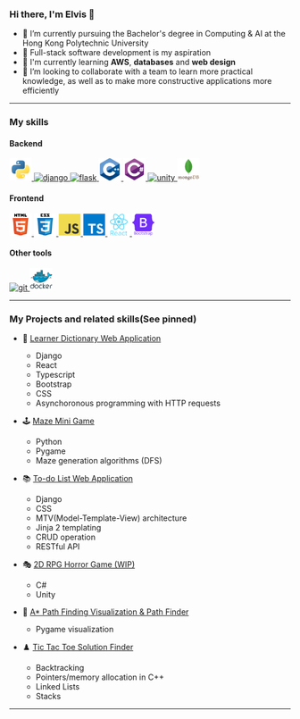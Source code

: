 ### Hi there, I'm Elvis 👋

- 🌱 I’m currently pursuing the Bachelor's degree in Computing & AI at the Hong Kong Polytechnic University <br>
- 🔭 Full-stack software development is my aspiration <br>
- 💭 I'm currently learning **AWS**, **databases** and **web design** <br>
- 👯 I’m looking to collaborate with a team to learn more practical knowledge, as well as to make more constructive applications more efficiently <br>
  <!--- 📫 Reach me at: **nkayu831@gmail.com** -->

---

<h3 align="left">My skills</h3>
<h4>Backend</h4>

<p align="left">
  <a href="https://www.python.org" target="_blank" rel="noreferrer"> <img src="https://raw.githubusercontent.com/devicons/devicon/master/icons/python/python-original.svg" alt="python" width="40" height="40"/> </a>
  <a href="https://www.djangoproject.com/" target="_blank" rel="noreferrer"> <img src="https://cdn.worldvectorlogo.com/logos/django.svg" alt="django" width="40" height="40"/> </a>
  <a href="https://flask.palletsprojects.com/" target="_blank" rel="noreferrer"> <img src="https://www.vectorlogo.zone/logos/pocoo_flask/pocoo_flask-icon.svg" alt="flask" width="40" height="40"/> </a>
  <a href="https://www.w3schools.com/cpp/" target="_blank" rel="noreferrer"> <img src="https://raw.githubusercontent.com/devicons/devicon/master/icons/cplusplus/cplusplus-original.svg" alt="cplusplus" width="40" height="40"/> </a>
  <a href="https://www.w3schools.com/cs/" target="_blank" rel="noreferrer"> <img src="https://raw.githubusercontent.com/devicons/devicon/master/icons/csharp/csharp-original.svg" alt="csharp" width="40" height="40"/> </a> 
  <a href="https://unity.com/" target="_blank" rel="noreferrer"> <img src="https://www.vectorlogo.zone/logos/unity3d/unity3d-icon.svg" alt="unity" width="40" height="40"/> </a>
  <a href="https://www.mongodb.com/" target="_blank" rel="noreferrer"> <img src="https://raw.githubusercontent.com/devicons/devicon/master/icons/mongodb/mongodb-original-wordmark.svg" alt="mongodb" width="40" height="40"/> </a>
</p>

<h4>Frontend</h4>
<a href="https://www.w3.org/html/" target="_blank" rel="noreferrer"> <img src="https://raw.githubusercontent.com/devicons/devicon/master/icons/html5/html5-original-wordmark.svg" alt="html5" width="40" height="40"/> </a>
<a href="https://www.w3schools.com/css/" target="_blank" rel="noreferrer"> <img src="https://raw.githubusercontent.com/devicons/devicon/master/icons/css3/css3-original-wordmark.svg" alt="css3" width="40" height="40"/> </a>
<a href="https://developer.mozilla.org/en-US/docs/Web/JavaScript" target="_blank" rel="noreferrer"> <img src="https://raw.githubusercontent.com/devicons/devicon/master/icons/javascript/javascript-original.svg" alt="javascript" width="40" height="40"/> </a>
<a href="https://www.typescriptlang.org/" target="_blank" rel="noreferrer"> <img src="https://raw.githubusercontent.com/devicons/devicon/master/icons/typescript/typescript-original.svg" alt="typescript" width="40" height="40"/> </a>
<a href="https://reactjs.org/" target="_blank" rel="noreferrer"> <img src="https://raw.githubusercontent.com/devicons/devicon/master/icons/react/react-original-wordmark.svg" alt="react" width="40" height="40"/> </a>
<a href="https://getbootstrap.com" target="_blank" rel="noreferrer"> <img src="https://raw.githubusercontent.com/devicons/devicon/master/icons/bootstrap/bootstrap-plain-wordmark.svg" alt="bootstrap" width="40" height="40"/> </a>

<h4>Other tools</h4>
<a href="https://git-scm.com/" target="_blank" rel="noreferrer"> <img src="https://www.vectorlogo.zone/logos/git-scm/git-scm-icon.svg" alt="git" width="40" height="40"/> </a>
<a href="https://www.docker.com/" target="_blank" rel="noreferrer"> <img src="https://raw.githubusercontent.com/devicons/devicon/master/icons/docker/docker-original-wordmark.svg" alt="docker" width="40" height="40"/> </a>


---

<h3 align="left">My Projects and related skills(See pinned)</h3>

- 📖 [Learner Dictionary Web Application] <br>
  - Django
  - React
  - Typescript
  - Bootstrap
  - CSS
  - Asynchoronous programming with HTTP requests
    
- 🕹️ [Maze Mini Game] <br>
  - Python
  - Pygame
  - Maze generation algorithms (DFS)
    
- 📚 [To-do List Web Application] <br>
  - Django
  - CSS
  - MTV(Model-Template-View) architecture
  - Jinja 2 templating
  - CRUD operation
  - RESTful API
    
- 🎭 [2D RPG Horror Game (WIP)] <br>
  - C#
  - Unity
  
- 🔎 [A* Path Finding Visualization & Path Finder] <br>
  - Pygame visualization
  
- ♟️ [Tic Tac Toe Solution Finder] <br>
  - Backtracking
  - Pointers/memory allocation in C++
  - Linked Lists
  - Stacks

---
[Learner Dictionary Web Application]: https://github.com/ngngka1/Dictionary-webapp
[Maze Mini Game]: https://github.com/ngngka1/Maze-game-public
[To-do List Web Application]: https://github.com/ngngka1/django_todo_app
[2D RPG Horror Game (WIP)]: https://github.com/ngngka1/Abyss-mole-public
[A* Path Finding Visualization & Path Finder]: https://github.com/ngngka1/Astar_path_finding
[Tic Tac Toe Solution Finder]: https://github.com/ngngka1/TicTacToeSolutionpublic

